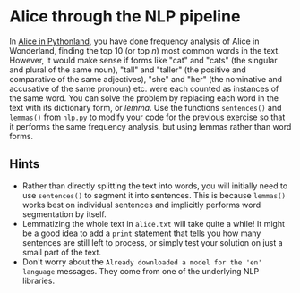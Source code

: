 # Alice through the NLP pipeline
In [Alice in Pythonland](alice_pythonland.md), you have done frequency analysis of Alice in Wonderland, finding the top 10 (or top $n$) most common words in the text. 
However, it would make sense if forms like "cat" and "cats" (the singular and plural of the same noun), "tall" and "taller" (the positive and comparative of the same adjectives), "she" and "her" (the nominative and accusative of the same pronoun) etc. were each counted as instances of the same word.
You can solve the problem by replacing each word in the text with its dictionary form, or _lemma_.
Use the functions `sentences()` and `lemmas()` from `nlp.py` to modify your code for the previous exercise so that it performs the same frequency analysis, but using lemmas rather than word forms.

## Hints
- Rather than directly splitting the text into words, you will initially need to use `sentences()` to segment it into sentences. This is because `lemmas()` works best on individual sentences and implicitly performs word segmentation by itself.
- Lemmatizing the whole text in `alice.txt` will take quite a while! It might be a good idea to add a `print` statement that tells you how many sentences are still left to process, or simply test your solution on just a small part of the text.
- Don't worry about the `Already downloaded a model for the 'en' language` messages. They come from one of the underlying NLP libraries.